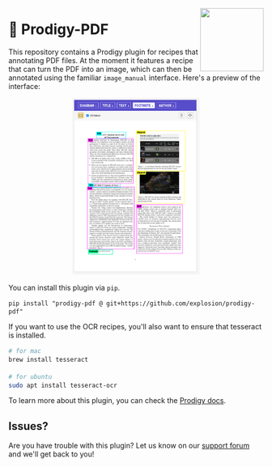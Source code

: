 <a href="https://explosion.ai"><img src="https://explosion.ai/assets/img/logo.svg" width="125" height="125" align="right" /></a>

# 📄 Prodigy-PDF

This repository contains a Prodigy plugin for recipes that annotating PDF files. At the moment it features a recipe that can turn the PDF into an image, which can then be annotated using the familiar `image_manual` interface. Here's a preview of the interface:

<p align="center">
  <img src="images/pdf_image_manual.png" width="50%">
</p>


You can install this plugin via `pip`. 

```
pip install "prodigy-pdf @ git+https://github.com/explosion/prodigy-pdf"
```

If you want to use the OCR recipes, you'll also want to ensure that tesseract is installed. 

```bash
# for mac 
brew install tesseract

# for ubuntu
sudo apt install tesseract-ocr
```

To learn more about this plugin, you can check the [Prodigy docs](https://prodi.gy/docs/plugins/#pdf).

## Issues? 

Are you have trouble with this plugin? Let us know on our [support forum](https://support.prodi.gy/) and we'll get back to you! 
